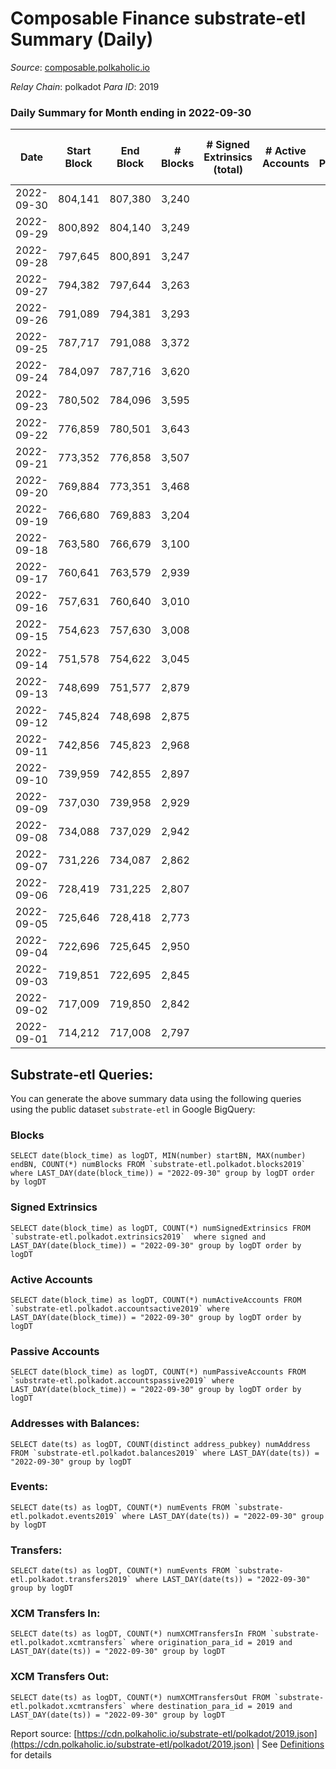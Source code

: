 # Composable Finance substrate-etl Summary (Daily)

_Source_: [composable.polkaholic.io](https://composable.polkaholic.io)

*Relay Chain*: polkadot
*Para ID*: 2019



### Daily Summary for Month ending in 2022-09-30


| Date | Start Block | End Block | # Blocks | # Signed Extrinsics (total) | # Active Accounts | # Passive | # New | # Addresses with Balances | # Events | # Transfers | # XCM Transfers In | # XCM Transfers Out | Issues | 
| ---- | ----------- | --------- | -------- | --------------------------- | ----------------- | --------- | ----- | ------------------------- | -------- | ----------- | ------------------ | ------------------- | ------ |
| 2022-09-30 | 804,141 | 807,380 | 3,240 |  |  |  |  | 6 | 6,485 |   |   |   |  |
| 2022-09-29 | 800,892 | 804,140 | 3,249 |  |  |  |  |  | 6,500 |   |   |   |  |
| 2022-09-28 | 797,645 | 800,891 | 3,247 |  |  |  |  |  | 6,495 |   |   |   |  |
| 2022-09-27 | 794,382 | 797,644 | 3,263 |  |  |  |  |  | 6,528 |   |   |   |  |
| 2022-09-26 | 791,089 | 794,381 | 3,293 |  |  |  |  |  | 6,588 |   |   |   |  |
| 2022-09-25 | 787,717 | 791,088 | 3,372 |  |  |  |  |  | 6,746 |   |   |   |  |
| 2022-09-24 | 784,097 | 787,716 | 3,620 |  |  |  |  |  | 7,242 |   |   |   |  |
| 2022-09-23 | 780,502 | 784,096 | 3,595 |  |  |  |  |  | 7,192 |   |   |   |  |
| 2022-09-22 | 776,859 | 780,501 | 3,643 |  |  |  |  |  | 7,288 |   |   |   |  |
| 2022-09-21 | 773,352 | 776,858 | 3,507 |  |  |  |  |  | 7,016 |   |   |   |  |
| 2022-09-20 | 769,884 | 773,351 | 3,468 |  |  |  |  |  | 6,938 |   |   |   |  |
| 2022-09-19 | 766,680 | 769,883 | 3,204 |  |  |  |  | 6 | 6,410 |   |   |   |  |
| 2022-09-18 | 763,580 | 766,679 | 3,100 |  |  |  |  | 6 | 6,201 |   |   |   |  |
| 2022-09-17 | 760,641 | 763,579 | 2,939 |  |  |  |  | 6 | 5,880 |   |   |   |  |
| 2022-09-16 | 757,631 | 760,640 | 3,010 |  |  |  |  | 6 | 6,022 |   |   |   |  |
| 2022-09-15 | 754,623 | 757,630 | 3,008 |  |  |  |  | 6 | 6,020 |   |   |   |  |
| 2022-09-14 | 751,578 | 754,622 | 3,045 |  |  |  |  | 6 | 6,092 |   |   |   |  |
| 2022-09-13 | 748,699 | 751,577 | 2,879 |  |  |  |  | 6 | 5,760 |   |   |   |  |
| 2022-09-12 | 745,824 | 748,698 | 2,875 |  |  |  |  |  | 5,751 |   |   |   |  |
| 2022-09-11 | 742,856 | 745,823 | 2,968 |  |  |  |  |  | 5,938 |   |   |   |  |
| 2022-09-10 | 739,959 | 742,855 | 2,897 |  |  |  |  |  | 5,795 |   |   |   |  |
| 2022-09-09 | 737,030 | 739,958 | 2,929 |  |  |  |  |  | 5,860 |   |   |   |  |
| 2022-09-08 | 734,088 | 737,029 | 2,942 |  |  |  |  | 6 | 5,886 |   |   |   |  |
| 2022-09-07 | 731,226 | 734,087 | 2,862 |  |  |  |  | 6 | 5,725 |   |   |   |  |
| 2022-09-06 | 728,419 | 731,225 | 2,807 |  |  |  |  | 6 | 5,616 |   |   |   |  |
| 2022-09-05 | 725,646 | 728,418 | 2,773 |  |  |  |  | 6 | 5,547 |   |   |   |  |
| 2022-09-04 | 722,696 | 725,645 | 2,950 |  |  |  |  | 6 | 5,902 |   |   |   |  |
| 2022-09-03 | 719,851 | 722,695 | 2,845 |  |  |  |  | 6 | 5,692 |   |   |   |  |
| 2022-09-02 | 717,009 | 719,850 | 2,842 |  |  |  |  | 6 | 5,685 |   |   |   |  |
| 2022-09-01 | 714,212 | 717,008 | 2,797 |  |  |  |  | 6 | 5,596 |   |   |   |  |

## Substrate-etl Queries:
You can generate the above summary data using the following queries using the public dataset `substrate-etl` in Google BigQuery:


### Blocks
```
SELECT date(block_time) as logDT, MIN(number) startBN, MAX(number) endBN, COUNT(*) numBlocks FROM `substrate-etl.polkadot.blocks2019`  where LAST_DAY(date(block_time)) = "2022-09-30" group by logDT order by logDT
```


### Signed Extrinsics
```
SELECT date(block_time) as logDT, COUNT(*) numSignedExtrinsics FROM `substrate-etl.polkadot.extrinsics2019`  where signed and LAST_DAY(date(block_time)) = "2022-09-30" group by logDT order by logDT
```


### Active Accounts
```
SELECT date(block_time) as logDT, COUNT(*) numActiveAccounts FROM `substrate-etl.polkadot.accountsactive2019` where LAST_DAY(date(block_time)) = "2022-09-30" group by logDT order by logDT
```


### Passive Accounts
```
SELECT date(block_time) as logDT, COUNT(*) numPassiveAccounts FROM `substrate-etl.polkadot.accountspassive2019` where LAST_DAY(date(block_time)) = "2022-09-30" group by logDT order by logDT
```


### Addresses with Balances:
```
SELECT date(ts) as logDT, COUNT(distinct address_pubkey) numAddress FROM `substrate-etl.polkadot.balances2019` where LAST_DAY(date(ts)) = "2022-09-30" group by logDT
```


### Events:
```
SELECT date(ts) as logDT, COUNT(*) numEvents FROM `substrate-etl.polkadot.events2019` where LAST_DAY(date(ts)) = "2022-09-30" group by logDT
```


### Transfers:
```
SELECT date(ts) as logDT, COUNT(*) numEvents FROM `substrate-etl.polkadot.transfers2019` where LAST_DAY(date(ts)) = "2022-09-30" group by logDT
```


### XCM Transfers In:
```
SELECT date(ts) as logDT, COUNT(*) numXCMTransfersIn FROM `substrate-etl.polkadot.xcmtransfers` where origination_para_id = 2019 and LAST_DAY(date(ts)) = "2022-09-30" group by logDT
```


### XCM Transfers Out:
```
SELECT date(ts) as logDT, COUNT(*) numXCMTransfersOut FROM `substrate-etl.polkadot.xcmtransfers` where destination_para_id = 2019 and LAST_DAY(date(ts)) = "2022-09-30" group by logDT
```



Report source: [https://cdn.polkaholic.io/substrate-etl/polkadot/2019.json](https://cdn.polkaholic.io/substrate-etl/polkadot/2019.json) | See [Definitions](/DEFINITIONS.md) for details
